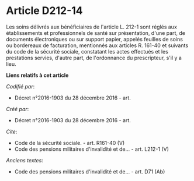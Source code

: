 # Article D212-14

Les soins délivrés aux bénéficiaires de l'article L. 212-1 sont réglés aux établissements et professionnels de santé sur
présentation, d'une part, de documents électroniques ou sur support papier, appelés feuilles de soins ou bordereaux de
facturation, mentionnés aux articles R. 161-40 et suivants du code de la sécurité sociale, constatant les actes effectués et
les prestations servies, d'autre part, de l'ordonnance du prescripteur, s'il y a lieu.

**Liens relatifs à cet article**

_Codifié par_:

  - Décret n°2016-1903 du 28 décembre 2016 - art.

_Créé par_:

  - Décret n°2016-1903 du 28 décembre 2016 - art.

_Cite_:

  - Code de la sécurité sociale. - art. R161-40 (V)
  - Code des pensions militaires d'invalidité et de... - art. L212-1 (V)

_Anciens textes_:

  - Code des pensions militaires d'invalidité et de... - art. D71 (Ab)
